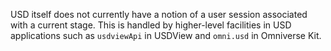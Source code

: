 USD itself does not currently have a notion of a user session associated with a current stage. This is handled by higher-level facilities in USD applications such as `usdviewApi` in USDView and `omni.usd` in Omniverse Kit.